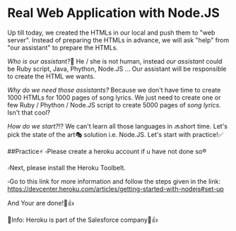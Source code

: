# Real Web Application with Node.JS

Up till today, we created the HTMLs in our local and push them to "web server".
Instead of preparing the HTMLs in advance, we will ask "help" from "our assistant" to prepare the HTMLs.

_Who is our assistant?_:bust_in_silhouette:
He / she is not human, instead _our assistant_ could be Ruby script, Java, Phython, Node.JS ... 
Our assistant will be responsible to create the HTML we wants.

_Why do we need those assistants?_
Because we don't have time to create 1000 HTMLs for 1000 pages of song lyrics. We just need to create one or few Ruby / Phython / Node.JS script to create 5000 pages of _song lyrics_.
Isn't that cool?

_How do we start?_:interrobang:
We can't learn all those languages in :soon:short time. Let's pick the state of the art:performing_arts: solution i.e. Node.JS.
Let's start with practice!:white_check_mark:

##Practice:zap:
:white_small_square:Please create a heroku account if u have not done so:registered:

:white_small_square:Next, please install the Heroku Toolbelt.

:white_small_square:Go to this link for more information and follow the steps given in the link:  https://devcenter.heroku.com/articles/getting-started-with-nodejs#set-up

And Your are done!:100::+1:

:thought_balloon:Info: Heroku is part of the Salesforce company:clap::+1:
